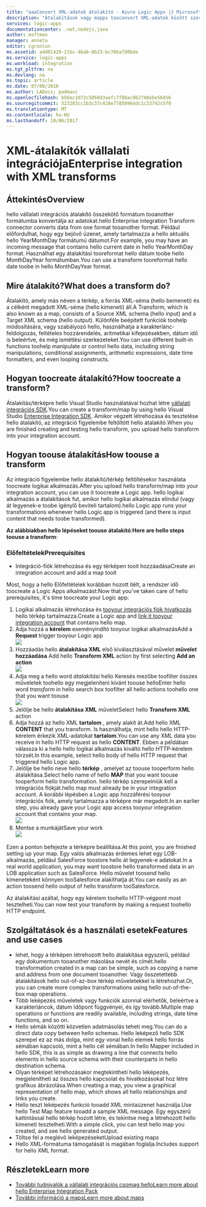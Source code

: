 ```yaml
---
title: "aaaConvert XML-adatok átalakító - Azure Logic Apps |} Microsoft Docs"
description: "Átalakítások vagy mapps tooconvert XML-adatok között szereplő hello vállalati integrációs SDK használatával a logic apps-formátumok létrehozása"
services: logic-apps
documentationcenter: .net,nodejs,java
author: msftman
manager: anneta
editor: cgronlun
ms.assetid: add01429-21bc-4bab-8b23-bc76ba7d0bde
ms.service: logic-apps
ms.workload: integration
ms.tgt_pltfrm: na
ms.devlang: na
ms.topic: article
ms.date: 07/08/2016
ms.author: LADocs; padmavc
ms.openlocfilehash: b56ec1072c5058d3aefc7f88ac9b2748ebe56456
ms.sourcegitcommit: 523283cc1b3c37c428e77850964dc1c33742c5f0
ms.translationtype: MT
ms.contentlocale: hu-HU
ms.lasthandoff: 10/06/2017
---
```

# <a name="enterprise-integration-with-xml-transforms"></a><span data-ttu-id="51284-103">XML-átalakítók vállalati integrációja</span><span class="sxs-lookup"><span data-stu-id="51284-103">Enterprise integration with XML transforms</span></span>
## <a name="overview"></a><span data-ttu-id="51284-104">Áttekintés</span><span class="sxs-lookup"><span data-stu-id="51284-104">Overview</span></span>
<span data-ttu-id="51284-105">hello vállalati integrációs átalakító összekötő formátum tooanother formátumba konvertálja az adatokat.</span><span class="sxs-lookup"><span data-stu-id="51284-105">hello Enterprise integration Transform connector converts data from one format tooanother format.</span></span> <span data-ttu-id="51284-106">Például előfordulhat, hogy egy bejövő üzenet, amely tartalmazza a hello aktuális hello YearMonthDay formátumú dátumot.</span><span class="sxs-lookup"><span data-stu-id="51284-106">For example, you may have an incoming message that contains hello current date in hello YearMonthDay format.</span></span> <span data-ttu-id="51284-107">Használhat egy átalakítási tooreformat hello dátum toobe hello MonthDayYear formátumban.</span><span class="sxs-lookup"><span data-stu-id="51284-107">You can use a transform tooreformat hello date toobe in hello MonthDayYear format.</span></span>

## <a name="what-does-a-transform-do"></a><span data-ttu-id="51284-108">Mire átalakító?</span><span class="sxs-lookup"><span data-stu-id="51284-108">What does a transform do?</span></span>
<span data-ttu-id="51284-109">Átalakító, amely más néven a térkép, a forrás XML-séma (hello bemeneti) és a célként megadott XML-séma (hello kimeneti) áll.</span><span class="sxs-lookup"><span data-stu-id="51284-109">A Transform, which is also known as a map, consists of a Source XML schema (hello input) and a Target XML schema (hello output).</span></span> <span data-ttu-id="51284-110">Különféle beépített funkciók toohelp módosítására, vagy szabályozó hello, használhatja a karakterlánc-feldolgozás, feltételes hozzárendelés, aritmetikai kifejezésekben, dátum idő is beleértve, és még ismétlési szerkezeteket.</span><span class="sxs-lookup"><span data-stu-id="51284-110">You can use different built-in functions toohelp manipulate or control hello data, including string manipulations, conditional assignments, arithmetic expressions, date time formatters, and even looping constructs.</span></span>

## <a name="how-toocreate-a-transform"></a><span data-ttu-id="51284-111">Hogyan toocreate átalakító?</span><span class="sxs-lookup"><span data-stu-id="51284-111">How toocreate a transform?</span></span>
<span data-ttu-id="51284-112">Átalakítás/térképre hello Visual Studio használatával hozhat létre [vállalati integrációs SDK](https://aka.ms/vsmapsandschemas).</span><span class="sxs-lookup"><span data-stu-id="51284-112">You can create a transform/map by using hello Visual Studio [Enterprise Integration SDK](https://aka.ms/vsmapsandschemas).</span></span> <span data-ttu-id="51284-113">Amikor végzett létrehozása és tesztelése hello átalakító, az integráció figyelembe feltöltött hello átalakító.</span><span class="sxs-lookup"><span data-stu-id="51284-113">When you are finished creating and testing hello transform, you upload hello transform into your integration account.</span></span> 

## <a name="how-toouse-a-transform"></a><span data-ttu-id="51284-114">Hogyan toouse átalakítás</span><span class="sxs-lookup"><span data-stu-id="51284-114">How toouse a transform</span></span>
<span data-ttu-id="51284-115">Az integráció figyelembe hello átalakító/térkép feltöltésekor használata toocreate logikai alkalmazás.</span><span class="sxs-lookup"><span data-stu-id="51284-115">After you upload hello transform/map into your integration account, you can use it toocreate a Logic app.</span></span> <span data-ttu-id="51284-116">hello logikai alkalmazás a átalakítások fut, amikor hello logikai alkalmazás elindul (vagy át legyenek-e toobe igénylő beviteli tartalom).</span><span class="sxs-lookup"><span data-stu-id="51284-116">hello Logic app runs your transformations whenever hello Logic app is triggered (and there is input content that needs toobe transformed).</span></span>

<span data-ttu-id="51284-117">**Az alábbiakban hello lépéseket toouse átalakító**:</span><span class="sxs-lookup"><span data-stu-id="51284-117">**Here are hello steps toouse a transform**:</span></span>

### <a name="prerequisites"></a><span data-ttu-id="51284-118">Előfeltételek</span><span class="sxs-lookup"><span data-stu-id="51284-118">Prerequisites</span></span>

* <span data-ttu-id="51284-119">Integráció-fiók létrehozása és egy térképen tooit hozzáadása</span><span class="sxs-lookup"><span data-stu-id="51284-119">Create an integration account and add a map tooit</span></span>  

<span data-ttu-id="51284-120">Most, hogy a hello Előfeltételek korábban hozott ítélt, a rendszer idő toocreate a Logic Apps alkalmazást:</span><span class="sxs-lookup"><span data-stu-id="51284-120">Now that you've taken care of hello prerequisites, it's time toocreate your Logic app:</span></span>  

1. <span data-ttu-id="51284-121">Logikai alkalmazás létrehozása és [tooyour integrációs fiók hivatkozás](../logic-apps/logic-apps-enterprise-integration-accounts.md "ismerje meg, az integráció fiók tooa logikai alkalmazás toolink") hello térkép tartalmazza.</span><span class="sxs-lookup"><span data-stu-id="51284-121">Create a Logic app and [link it tooyour integration account](../logic-apps/logic-apps-enterprise-integration-accounts.md "Learn toolink an integration account tooa Logic app") that contains hello map.</span></span>
2. <span data-ttu-id="51284-122">Adja hozzá a **kérelem** eseményindító tooyour logikai alkalmazás</span><span class="sxs-lookup"><span data-stu-id="51284-122">Add a **Request** trigger tooyour Logic app</span></span>  
   ![](./media/logic-apps-enterprise-integration-transforms/transform-1.png)    
3. <span data-ttu-id="51284-123">Hozzáadás hello **átalakítása XML** első kiválasztásával művelet **művelet hozzáadása** </span><span class="sxs-lookup"><span data-stu-id="51284-123">Add hello **Transform XML** action by first selecting **Add an action** </span></span>  
   ![](./media/logic-apps-enterprise-integration-transforms/transform-2.png)   
4. <span data-ttu-id="51284-124">Adja meg a hello word *átalakítási* hello Keresés mezőbe toofilter összes műveletek toohello egy megjeleníteni kívánt toouse hello</span><span class="sxs-lookup"><span data-stu-id="51284-124">Enter hello word *transform* in hello search box toofilter all hello actions toohello one that you want toouse</span></span>  
   ![](./media/logic-apps-enterprise-integration-transforms/transform-3.png)  
5. <span data-ttu-id="51284-125">Jelölje be hello **átalakítása XML** művelet</span><span class="sxs-lookup"><span data-stu-id="51284-125">Select hello **Transform XML** action</span></span>   
6. <span data-ttu-id="51284-126">Adja hozzá az hello XML **tartalom** , amely alakít át.</span><span class="sxs-lookup"><span data-stu-id="51284-126">Add hello XML **CONTENT** that you transform.</span></span> <span data-ttu-id="51284-127">Is használhatja, mint hello hello HTTP-kérelem érkezik XML-adatokat **tartalom**.</span><span class="sxs-lookup"><span data-stu-id="51284-127">You can use any XML data you receive in hello HTTP request as hello **CONTENT**.</span></span> <span data-ttu-id="51284-128">Ebben a példában válassza ki a hello hello logikai alkalmazás kiváltó hello HTTP-kérelem törzsét.</span><span class="sxs-lookup"><span data-stu-id="51284-128">In this example, select hello body of hello HTTP request that triggered hello Logic app.</span></span>
7. <span data-ttu-id="51284-129">Jelölje be hello neve hello **térkép** , amelyet az toouse tooperform hello átalakítása.</span><span class="sxs-lookup"><span data-stu-id="51284-129">Select hello name of hello **MAP** that you want toouse tooperform hello transformation.</span></span> <span data-ttu-id="51284-130">hello térkép szerepelniük kell a integrációs fiókját.</span><span class="sxs-lookup"><span data-stu-id="51284-130">hello map must already be in your integration account.</span></span> <span data-ttu-id="51284-131">A korábbi lépésben a Logic app hozzáférési tooyour integrációs fiók, amely tartalmazza a térképre már megadott.</span><span class="sxs-lookup"><span data-stu-id="51284-131">In an earlier step, you already gave your Logic app access tooyour integration account that contains your map.</span></span>      
   ![](./media/logic-apps-enterprise-integration-transforms/transform-4.png) 
8. <span data-ttu-id="51284-132">Mentse a munkáját</span><span class="sxs-lookup"><span data-stu-id="51284-132">Save your work</span></span>  
    ![](./media/logic-apps-enterprise-integration-transforms/transform-5.png) 

<span data-ttu-id="51284-133">Ezen a ponton befejezte a térképre beállítása.</span><span class="sxs-lookup"><span data-stu-id="51284-133">At this point, you are finished setting up your map.</span></span> <span data-ttu-id="51284-134">Egy valós alkalmazás érdemes lehet egy LOB-alkalmazás, például SalesForce toostore hello át legyenek-e adatokat.</span><span class="sxs-lookup"><span data-stu-id="51284-134">In a real world application, you may want toostore hello transformed data in an LOB application such as SalesForce.</span></span> <span data-ttu-id="51284-135">Hello művelet toosend hello kimeneteként könnyen tooSalesforce alakíthatja át.</span><span class="sxs-lookup"><span data-stu-id="51284-135">You can easily as an action toosend hello output of hello transform tooSalesforce.</span></span> 

<span data-ttu-id="51284-136">Az átalakítási azáltal, hogy egy kérelem toohello HTTP-végpont most tesztelheti.</span><span class="sxs-lookup"><span data-stu-id="51284-136">You can now test your transform by making a request toohello HTTP endpoint.</span></span>  

## <a name="features-and-use-cases"></a><span data-ttu-id="51284-137">Szolgáltatások és a használati esetek</span><span class="sxs-lookup"><span data-stu-id="51284-137">Features and use cases</span></span>
* <span data-ttu-id="51284-138">lehet, hogy a térképen létrehozott hello átalakítása egyszerű, például egy dokumentum tooanother másolása nevét és címét.</span><span class="sxs-lookup"><span data-stu-id="51284-138">hello transformation created in a map can be simple, such as copying a name and address from one document tooanother.</span></span> <span data-ttu-id="51284-139">Vagy összetettebb átalakítások hello out-of-az-box térkép műveletekkel is létrehozhat.</span><span class="sxs-lookup"><span data-stu-id="51284-139">Or, you can create more complex transformations using hello out-of-the-box map operations.</span></span>  
* <span data-ttu-id="51284-140">Több leképezés műveletek vagy funkciók azonnal elérhetők, beleértve a karakterláncok, dátum időpont függvényei, és így tovább.</span><span class="sxs-lookup"><span data-stu-id="51284-140">Multiple map operations or functions are readily available, including strings, date time functions, and so on.</span></span>  
* <span data-ttu-id="51284-141">Hello sémák közötti közvetlen adatmásolás teheti meg.</span><span class="sxs-lookup"><span data-stu-id="51284-141">You can do a direct data copy between hello schemas.</span></span> <span data-ttu-id="51284-142">Hello leképező hello SDK szerepel ez az más dolga, mint egy vonal hello elemek hello forrás sémában kapcsoló, mint a hello cél sémában.</span><span class="sxs-lookup"><span data-stu-id="51284-142">In hello Mapper included in hello SDK, this is as simple as drawing a line that connects hello elements in hello source schema with their counterparts in hello destination schema.</span></span>  
* <span data-ttu-id="51284-143">Olyan térképet létrehozásakor megtekintheti hello leképezés, megjelenítheti az összes hello kapcsolat és hivatkozásokat hoz létre grafikus ábrázolása.</span><span class="sxs-lookup"><span data-stu-id="51284-143">When creating a map, you view a graphical representation of hello map, which shows all hello relationships and links you create.</span></span>
* <span data-ttu-id="51284-144">Hello teszt leképezés funkció tooadd XML mintaüzenet használja.</span><span class="sxs-lookup"><span data-stu-id="51284-144">Use hello Test Map feature tooadd a sample XML message.</span></span> <span data-ttu-id="51284-145">Egy egyszerű kattintással hello térkép hozott létre, és tekintse meg a létrehozott hello kimeneti tesztelheti.</span><span class="sxs-lookup"><span data-stu-id="51284-145">With a simple click, you can test hello map you created, and see hello generated output.</span></span>  
* <span data-ttu-id="51284-146">Töltse fel a meglévő leképezéseket</span><span class="sxs-lookup"><span data-stu-id="51284-146">Upload existing maps</span></span>  
* <span data-ttu-id="51284-147">Hello XML-formátuma támogatását is magában foglalja.</span><span class="sxs-lookup"><span data-stu-id="51284-147">Includes support for hello XML format.</span></span>

## <a name="learn-more"></a><span data-ttu-id="51284-148">Részletek</span><span class="sxs-lookup"><span data-stu-id="51284-148">Learn more</span></span>
* [<span data-ttu-id="51284-149">További tudnivalók a vállalati integrációs csomag hello</span><span class="sxs-lookup"><span data-stu-id="51284-149">Learn more about hello Enterprise Integration Pack</span></span>](../logic-apps/logic-apps-enterprise-integration-overview.md "további információ a vállalati integrációs csomag")  
* [<span data-ttu-id="51284-150">További információ a maps</span><span class="sxs-lookup"><span data-stu-id="51284-150">Learn more about maps</span></span>](../logic-apps/logic-apps-enterprise-integration-maps.md "vállalati integrációs maps ismertetése")  

